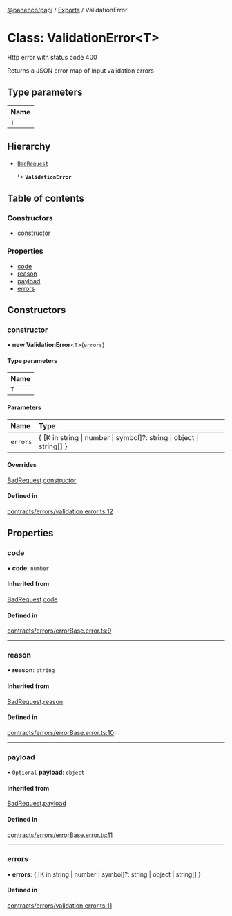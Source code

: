 [@panenco/papi](../README.md) / [Exports](../modules.md) / ValidationError

# Class: ValidationError<T\>

Http error with status code 400

Returns a JSON error map of input validation errors

## Type parameters

| Name |
| :------ |
| `T` |

## Hierarchy

- [`BadRequest`](BadRequest.md)

  ↳ **`ValidationError`**

## Table of contents

### Constructors

- [constructor](ValidationError.md#constructor)

### Properties

- [code](ValidationError.md#code)
- [reason](ValidationError.md#reason)
- [payload](ValidationError.md#payload)
- [errors](ValidationError.md#errors)

## Constructors

### constructor

• **new ValidationError**<`T`\>(`errors`)

#### Type parameters

| Name |
| :------ |
| `T` |

#### Parameters

| Name | Type |
| :------ | :------ |
| `errors` | { [K in string \| number \| symbol]?: string \| object \| string[] } |

#### Overrides

[BadRequest](BadRequest.md).[constructor](BadRequest.md#constructor)

#### Defined in

[contracts/errors/validation.error.ts:12](https://github.com/Panenco/papi/blob/3e3ece6/src/contracts/errors/validation.error.ts#L12)

## Properties

### code

• **code**: `number`

#### Inherited from

[BadRequest](BadRequest.md).[code](BadRequest.md#code)

#### Defined in

[contracts/errors/errorBase.error.ts:9](https://github.com/Panenco/papi/blob/3e3ece6/src/contracts/errors/errorBase.error.ts#L9)

___

### reason

• **reason**: `string`

#### Inherited from

[BadRequest](BadRequest.md).[reason](BadRequest.md#reason)

#### Defined in

[contracts/errors/errorBase.error.ts:10](https://github.com/Panenco/papi/blob/3e3ece6/src/contracts/errors/errorBase.error.ts#L10)

___

### payload

• `Optional` **payload**: `object`

#### Inherited from

[BadRequest](BadRequest.md).[payload](BadRequest.md#payload)

#### Defined in

[contracts/errors/errorBase.error.ts:11](https://github.com/Panenco/papi/blob/3e3ece6/src/contracts/errors/errorBase.error.ts#L11)

___

### errors

• **errors**: { [K in string \| number \| symbol]?: string \| object \| string[] }

#### Defined in

[contracts/errors/validation.error.ts:11](https://github.com/Panenco/papi/blob/3e3ece6/src/contracts/errors/validation.error.ts#L11)

